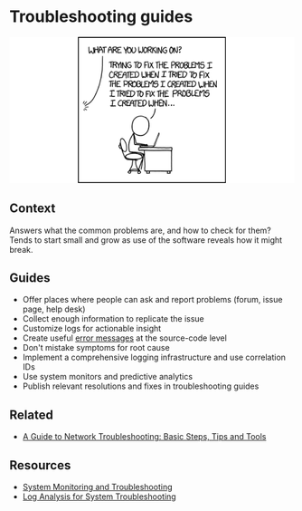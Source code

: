 # Troubleshooting guides

[![Fixing problems](img/fixing_problems.png)](https://xkcd.com/1739/)

## Context

Answers what the common problems are, and how to check for them? Tends to start small and grow as use of the software reveals how it might break.

## Guides

* Offer places where people can ask and report problems (forum, issue page, help desk)
* Collect enough information to replicate the issue
* Customize logs for actionable insight
* Create useful [error messages](error-messages.md) at the source-code level
* Don't mistake symptoms for root cause
* Implement a comprehensive logging infrastructure and use correlation IDs
* Use system monitors and predictive analytics
* Publish relevant resolutions and fixes in troubleshooting guides

## Related

* [A Guide to Network Troubleshooting: Basic Steps, Tips and Tools](https://www.comptia.org/content/guides/a-guide-to-network-troubleshooting)

## Resources

* [System Monitoring and Troubleshooting](https://www.rapid7.com/fundamentals/system-monitoring-and-troubleshooting/)
* [Log Analysis for System Troubleshooting](https://www.rapid7.com/blog/post/2017/03/10/log-analysis-for-system-troubleshooting/)